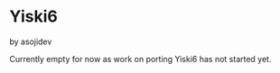 # Yiski6
<format style="italic">by asojidev</format>

Currently empty for now as work on porting Yiski6 has not started yet.